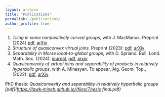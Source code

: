 ```yaml
---
layout: archive
title: "Publications"
permalink: /publications/
author_profile: true
---
```


1. <em>Tiling in some nonpositively curved groups</em>, with J. MacManus. Preprint (2024) [pdf](https://lawk-mineh.github.io//files/AH_Tiling.pdf), [arXiv](https://arxiv.org/abs/2401.09545)
2. <em>Structure of quasiconvex virtual joins</em>. Preprint (2023): [pdf](https://lawk-mineh.github.io//files/struct_joins.pdf), [arXiv](https://arxiv.org/abs/2310.00512)
3. <em>Separability in Morse local-to-global groups</em>, with D. Spriano. Bull. Lond. Math. Soc. (2024): [journal](https://londmathsoc.onlinelibrary.wiley.com/doi/full/10.1112/blms.13121), [pdf](https://lawk-mineh.github.io//files/MLTG_sep.pdf), [arxiv](https://arxiv.org/abs/2308.11603)
4. <em>Quasiconvexity of virtual joins and separability of products in relatively hyperbolic groups</em>, with A. Minasyan. To appear, Alg. Geom. Top., (2022): [pdf](https://lawk-mineh.github.io//files/Separability_of_quasiconvex_products_in_relatively_hyperbolic_groups.pdf), [arXiv](https://arxiv.org/pdf/2207.03362.pdf)

PhD thesis: <em> Quasiconvexity and separability in relatively hyperbolic groups [pdf](https://lawk-mineh.github.io//files/Thesis final.pdf)
